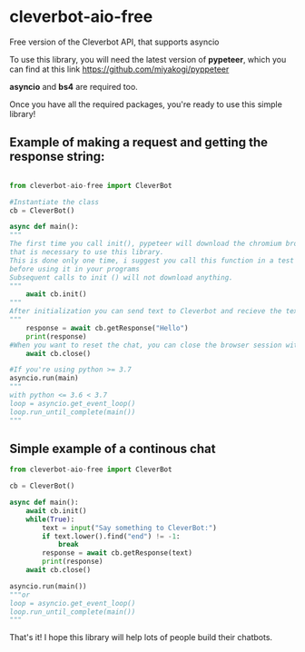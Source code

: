 # cleverbot-aio-free
Free version of the Cleverbot API, that supports asyncio

To use this library, you will need the latest version of **pypeteer**, which you can find at this link https://github.com/miyakogi/pyppeteer

**asyncio** and **bs4** are required too.


Once you have all the required packages, you're ready to use this simple library!

## Example of making a request and getting the response string:

```python

from cleverbot-aio-free import CleverBot

#Instantiate the class
cb = CleverBot()

async def main():
"""
The first time you call init(), pypeteer will download the chromium browser, 
that is necessary to use this library.
This is done only one time, i suggest you call this function in a test script,
before using it in your programs
Subsequent calls to init () will not download anything.
"""
    await cb.init()
"""
After initialization you can send text to Cleverbot and recieve the text response in just one line...
"""
    response = await cb.getResponse("Hello")
    print(response)
#When you want to reset the chat, you can close the browser session with...
    await cb.close()

#If you're using python >= 3.7
asyncio.run(main)
"""
with python <= 3.6 < 3.7
loop = asyncio.get_event_loop()
loop.run_until_complete(main())
"""
```

## Simple example of a continous chat

```python
from cleverbot-aio-free import CleverBot

cb = CleverBot()

async def main():
    await cb.init()
    while(True):
        text = input("Say something to CleverBot:")
        if text.lower().find("end") != -1:
            break
        response = await cb.getResponse(text)
        print(response)
    await cb.close()

asyncio.run(main())
"""or
loop = asyncio.get_event_loop()
loop.run_until_complete(main())
"""
```

That's it! I hope this library will help lots of people build their chatbots.
